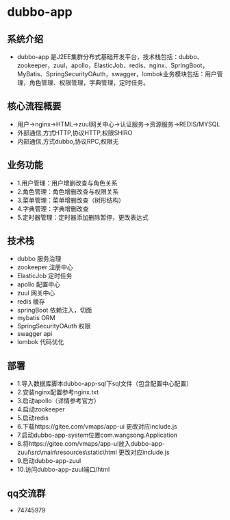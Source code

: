 # dubbo-app

## 系统介绍

- dubbo-app 是J2EE集群分布式基础开发平台，技术栈包括：dubbo、zookeeper，zuul，apollo，ElasticJob、redis、nginx、SpringBoot，MyBatis、SpringSecurityOAuth，swagger，lombok业务模块包括：用户管理，角色管理、权限管理，字典管理，定时任务。

## 核心流程概要

- 用户->nginx->HTML->zuul网关中心->认证服务->资源服务->REDIS/MYSQL
- 外部通信,方式HTTP,协议HTTP,权限SHIRO
- 内部通信,方式dubbo,协议RPC,权限无

## 业务功能

- 1.用户管理：用户增删改查与角色关系
- 2.角色管理：角色增删改查与权限关系
- 3.菜单管理：菜单增删改查（树形结构）
- 4.字典管理：字典增删改查
- 5.定时器管理：定时器添加删除暂停，更改表达式

## 技术栈

- dubbo 服务治理 
- zookeeper 注册中心 
- ElasticJob 定时任务
- apollo 配置中心
- zuul 网关中心
- redis 缓存
- springBoot 依赖注入，切面
- mybatis ORM  
- SpringSecurityOAuth 权限
- swagger api
- lombok 代码优化

## 部署

- 1.导入数据库脚本dubbo-app-sql下sql文件（包含配置中心配置）
- 2.安装nginx配置参考nginx.txt
- 3.启动apollo（详情参考官方）
- 4.启动zookeeper
- 5.启动redis
- 6.下载https://gitee.com/vmaps/app-ui 更改对应include.js
- 7.启动dubbo-app-system位置com.wangsong.Application
- 8.将https://gitee.com/vmaps/app-ui放入dubbo-app-zuul\src\main\resources\static\html 更改对应include.js
- 9.启动dubbo-app-zuul
- 10.访问dubbo-app-zuul端口/html

## qq交流群

- 74745979